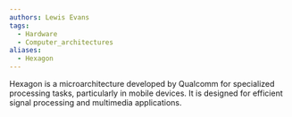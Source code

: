 ```yaml
---
authors: Lewis Evans
tags:
  - Hardware
  - Computer_architectures
aliases:
  - Hexagon
---
```

Hexagon is a microarchitecture developed by Qualcomm for specialized processing tasks, particularly in mobile devices. It is designed for efficient signal processing and multimedia applications.